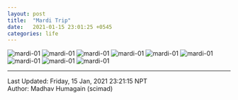 ```yaml
---
layout: post
title:  "Mardi Trip"
date:   2021-01-15 23:01:25 +0545
categories: life
---
```


![mardi-01](/assets/imgs/mardi/00.jpg)
![mardi-01](/assets/imgs/mardi/01.jpg)
![mardi-01](/assets/imgs/mardi/02.jpg)
![mardi-01](/assets/imgs/mardi/03.jpg)
![mardi-01](/assets/imgs/mardi/04.jpg)
![mardi-01](/assets/imgs/mardi/05.jpg)
![mardi-01](/assets/imgs/mardi/06.jpg)
![mardi-01](/assets/imgs/mardi/07.jpg)
![mardi-01](/assets/imgs/mardi/08.jpg)

----------
Last Updated: Friday, 15 Jan, 2021 23:21:15 NPT  
Author: Madhav Humagain (scimad)

